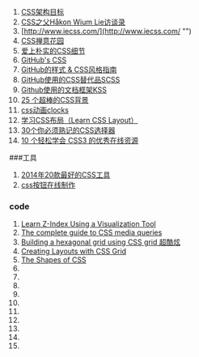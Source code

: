 1. [CSS架构目标](http://www.admin10000.com/document/1229.html "")
2. [CSS之父Håkon Wium Lie访谈录](http://www.admin10000.com/document/5284.html "")
1. [http://www.iecss.com/](http://www.iecss.com/ "")
2. [CSS禅意花园](http://www.csszengarden.com/ "CSS禅意花园")
3. [爱上朴实的CSS细节](http://www.open-open.com/bbs/view/1348305430588 "")
4. [GitHub's CSS](http://markdotto.com/2014/07/23/githubs-css/ "")
5. [GitHub的样式 & CSS风格指南](https://github.com/styleguide/css "")
6. [GitHub使用的CSS替代品SCSS](https://github.com/nex3/sass "")
7. [Github使用的文档框架KSS](https://github.com/kneath/kss "")
8. [25 个超棒的CSS背景](http://www.php100.com/html/webkaifa/DIV_CSS/2012/0110/9644.html "")
9. [css动画clocks](https://cssanimation.rocks/clocks/ "")
10. [学习CSS布局（Learn CSS Layout）](http://learnlayout.com/ "学习css布局")
11. [30个你必须熟记的CSS选择器](http://code.tutsplus.com/tutorials/the-30-css-selectors-you-must-memorize--net-16048 "")
12. [10 个轻松学会 CSS3 的优秀在线资源](http://www.oschina.net/news/60989/10-best-online-resources-to-learn-css3-easily "")

###工具
1. [2014年20款最好的CSS工具 ](http://www.admin10000.com/document/4578.html "")
2. [css按钮在线制作](http://www.bestcssbuttongenerator.com/ "")

### code
1. [Learn Z-Index Using a Visualization Tool](https://thirumanikandan.com/posts/learn-z-index-using-a-visualization-tool)
2. [The complete guide to CSS media queries](https://polypane.app/blog/the-complete-guide-to-css-media-queries/?ref=devawesome.io)
3. [Building a hexagonal grid using CSS grid 超酷炫](https://ninjarockstar.dev/css-hex-grids/)
4. [Creating Layouts with CSS Grid](https://www.sitepoint.com/creating-css-grid-layouts/)
4. [The Shapes of CSS](https://css-tricks.com/the-shapes-of-css/)
4. []()
4. []()
4. []()
4. []()
4. []()
4. []()
4. []()
4. []()
4. []()
4. []()
